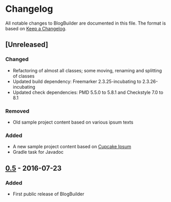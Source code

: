 # Changelog
All notable changes to BlogBuilder are documented in this file. The format is based on [Keep a Changelog](http://keepachangelog.com/).


## [Unreleased]
### Changed
- Refactoring of almost all classes; some moving, renaming and splitting of classes
- Updated build dependency: Freemarker 2.3.25-incubating to 2.3.26-incubating
- Updated check dependencies: PMD 5.5.0 to 5.8.1 and Checkstyle 7.0 to 8.1

### Removed
- Old sample project content based on various ipsum texts

### Added
- A new sample project content based on [Cupcake Ipsum](http://www.cupcakeipsum.com/)
- Gradle task for Javadoc


## [0.5] - 2016-07-23
### Added
- First public release of BlogBuilder


[0.5]: https://github.com/tortlepp/BlogBuilder/releases/tag/v0.5

